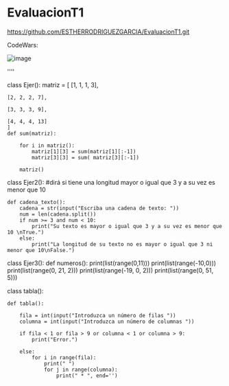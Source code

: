 # EvaluacionT1

https://github.com/ESTHERRODRIGUEZGARCIA/EvaluacionT1.git


CodeWars:

![image](https://user-images.githubusercontent.com/91721860/191991880-1b03cc94-d26d-4b0c-a678-4a9cc31e2390.png)


''''

class Ejer():
    matriz = [
    [1, 1, 1, 3],

    [2, 2, 2, 7],

    [3, 3, 3, 9],

    [4, 4, 4, 13]
    ]
    def sum(matriz):

        for i in matriz():
            matriz[1][3] = sum(matriz[1][:-1])
            matriz[3][3] = sum( matriz[3][:-1])

        matriz()

class Ejer2():
    #dirá si tiene una longitud mayor o igual que 3 y a su vez es menor que 10

    def cadena_texto():
        cadena = str(input("Escriba una cadena de texto: "))
        num = len(cadena.split())
        if num >= 3 and num < 10:
            print("Su texto es mayor o igual que 3 y a su vez es menor que 10 \nTrue.")
        else:
            print("La longitud de su texto no es mayor o igual que 3 ni menor que 10\nFalse.")


class Ejer3():
    def numeros():
        print(list(range(0,11)))
        print(list(range(-10,0)))
        print(list(range(0, 21, 2)))
        print(list(range(-19, 0, 2)))
        print(list(range(0, 51, 5)))

class tabla():


    def tabla():

        fila = int(input("Introduzca un número de filas "))
        columna = int(input("Introduzca un número de columnas "))

        if fila < 1 or fila > 9 or columna < 1 or columna > 9:
            print("Error.")

        else:
            for i in range(fila):
                print(" ")
                for j in range(columna):
                    print(" * ", end='')

